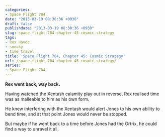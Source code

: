 ```yaml
---
categories:
- Space Flight 704
date: "2013-03-19 08:30:36 +0930"
draft: false
publishdate: "2013-03-19 08:30:36 +0930"
slug: space-flight-704-chapter-45-cosmic-strategy
tags:
- Rex Havoc
- sneaky
- time travel
title: 'Space Flight 704, Chapter 45: Cosmic Strategy'
url: /space-flight-704-chapter-45-cosmic-strategy/
series:
- Space Flight 704
---
```

**Rex went back, way back.**

Having watched the Xentash calamity play out in reverse, Rex realised
time was as malleable to him as his own form.

He knew interfering with the Xentash would alert Jones to his own
ability to bend time, and at that point Jones would never be stopped.

But maybe if he went back to a time before Jones had the Ortrix, he
could find a way to unravel it all.
